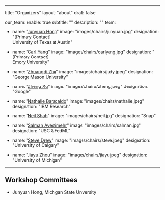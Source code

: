 
---
title: "Organizers"
layout: "about"
draft: false

our_team:
  enable: true
  subtitle: ""
  description: ""
  team:
  - name: "[Junyuan Hong](https://jyhong.gitlab.io/)"
    image: "images/chairs/junyuan.jpg"
    designation: "[Primary Contact]<br>University of Texas at Austin"

  - name: "[Carl Yang](https://www.cs.emory.edu/~jyang71/)"
    image: "images/chairs/carlyang.jpg"
    designation: "[Primary Contact]<br>Emory University"

  - name: "[Zhuangdi Zhu](https://zhuangdizhu.github.io/)"
    image: "images/chairs/judy.jpeg"
    designation: "George Mason University"

  - name: "[Zheng Xu](https://research.google/people/zheng-xu-%E8%AE%B8%E6%AD%A3/)"
    image: "images/chairs/zheng.jpeg"
    designation: "Google"

  - name: "[Nathalie Baracaldo](https://research.ibm.com/people/nathalie-baracaldo-angel)"
    image: "images/chairs/nathalie.jpeg"
    designation: "IBM Research"

  - name: "[Neil Shah](https://nshah.net/)"
    image: "images/chairs/neil.jpg"
    designation: "Snap"
  
  - name: "[Salman Avestimehr](https://www.avestimehr.com/)"
    image: "images/chairs/salman.jpg"
    designation: "USC & FedML"
  
  - name: "[Steve Drew](https://www.drewsteve.com/)"
    image: "images/chairs/steve.jpeg"
    designation: "University of Calgary"
  
  - name: "[Jiayu Zhou](https://jiayuzhou.github.io/)"
    image: "images/chairs/jiayu.jpeg"
    designation: "University of Michigan"
---

## Workshop Committees

* Junyuan Hong, Michigan State University
